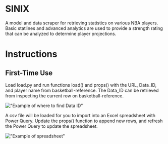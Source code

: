 # SINIX
A model and data scraper for retrieving statistics on various NBA players. Basic statlines and advanced analytics are used to provide a strength rating that can be analyzed to determine player projections.
# Instructions
## First-Time Use
Load load.py and run functions load() and props() with the URL, Data_ID, and player name from basketball-reference. The Data_ID can be retrieved from inspecting the current row on basketball-reference.

!["Example of where to find Data ID"](https://i.imgur.com/h069j58.png)

A csv file will be loaded for you to import into an Excel spreadsheet with Power Query. Update the props() function to append new rows, and refresh the Power Query to update the spreadsheet.

!["Example of spreadsheet"](https://i.imgur.com/pzxBAXr.png)
